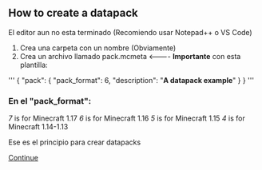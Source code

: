 ## How to create a datapack
El editor aun no esta terminado (Recomiendo usar Notepad++ o VS Code)

1. Crea una carpeta con un nombre (Obviamente)
2. Crea un archivo llamado pack.mcmeta <---- **Importante** con esta plantilla:

'''
{
  "pack": {
    "pack_format": 6,
    "description": "**A datapack example**"
  }
}
'''

### En el "pack_format":
_7_ is for Minecraft 1.17
_6_ is for Minecraft 1.16
_5_ is for Minecraft 1.15
_4_ is for Minecraft 1.14-1.13

Ese es el principio para crear datapacks

[Continue](https://github.com)